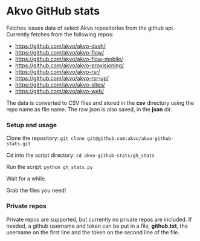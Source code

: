 # Akvo GitHub stats

Fetches issues data of select Akvo repositories from the github api. Currently fetches from the following repos:

* https://github.com/akvo/akvo-dash/
* https://github.com/akvo/akvo-flow/
* https://github.com/akvo/akvo-flow-mobile/
* https://github.com/akvo/akvo-provisioning/
* https://github.com/akvo/akvo-rsr/
* https://github.com/akvo/akvo-rsr-up/
* https://github.com/akvo/akvo-sites/
* https://github.com/akvo/akvo-web/

The data is converted to CSV files and stored in the **csv** directory using the repo name as file name. The raw json is also saved, in the **json** dir.

### Setup and usage

Clone the repository: ```git clone git@github.com:akvo/akvo-github-stats.git```

Cd into the script directory: ```cd akvo-github-stats/gh_stats```

Run the script: ```python gh_stats.py```

Wait for a while.

Grab the files you need!

### Private repos

Private repos are supported, but currently no private repos are included. If needed, a github username and token can be put in a file, **github.txt**, the username on the first line and the token on the second line of the file.